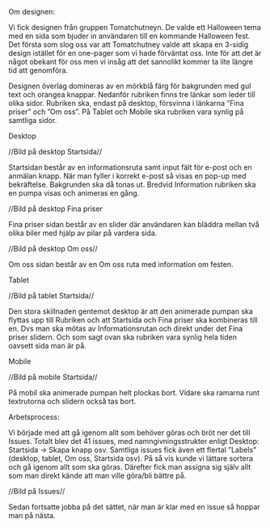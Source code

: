 Om designen:

Vi fick designen från gruppen Tomatchutneyn. De valde ett Halloween tema med en sida som bjuder in användaren till en kommande Halloween fest. Det första som slog oss var att Tomatchutney valde att skapa en 3-sidig design istället för en one-pager som vi hade förväntat oss. Inte för att det är något obekant för oss men vi insåg att det sannolikt kommer ta lite längre tid att genomföra. 

Designen överlag domineras av en mörkblå färg för bakgrunden med gul text och orangea knappar. Nedanför rubriken finns tre länkar som leder till olika sidor. Rubriken ska, endast på desktop, försvinna i länkarna ”Fina priser” och ”Om oss”. På Tablet och Mobile ska rubriken vara synlig på samtliga sidor. 

Desktop

//Bild på desktop Startsida//

Startsidan består av en informationsruta samt input fält för e-post och en anmälan knapp. När man fyller i korrekt e-post så visas en pop-up med bekräftelse. Bakgrunden ska då tonas ut. Bredvid Information rubriken ska en pumpa visas och animeras en gång.

//Bild på desktop Fina priser

Fina priser sidan består av en slider där användaren kan bläddra mellan två olika biler med hjälp av pilar på vardera sida.

//Bild på desktop Om oss//

Om oss sidan består av en Om oss ruta med information om festen.

Tablet

//Bild på tablet Startsida//

Den stora skillnaden gentemot desktop är att den animerade pumpan ska flyttas upp till Rubriken och att Startsida och Fina priser ska kombineras till en. Dvs man ska mötas av Informationsrutan och direkt under det Fina priser slidern. Och som sagt ovan ska rubriken vara synlig hela tiden oavsett sida man är på.

Mobile

//Bild på mobile Startsida//

På mobil ska animerade pumpan helt plockas bort. Vidare ska ramarna runt textrutorna och slidern också tas bort.

Arbetsprocess:

Vi började med att gå igenom allt som behöver göras och bröt ner det till Issues. Totalt blev det 41 issues, med namngivningsstrukter enligt Desktop: Startsida -> Skapa knapp osv. Samtliga issues fick även ett flertal ”Labels” (desktop, tablet, Om oss, Startsida osv). På så vis kunde vi lättare sortera och gå igenom allt som ska göras. Därefter fick man assigna sig själv allt som man direkt kände att man ville göra/bli bättre på. 

//Bild på Issues//

Sedan fortsatte jobba på det sättet, när man är klar med en issue så hoppar man på nästa.
